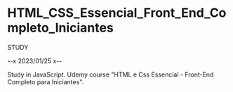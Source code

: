 # HTML_CSS_Essencial_Front_End_Completo_Iniciantes

STUDY 

--x 2023/01/25 x--

Study in JavaScript. Udemy course "HTML e Css Essencial - Front-End Completo para Iniciantes".
